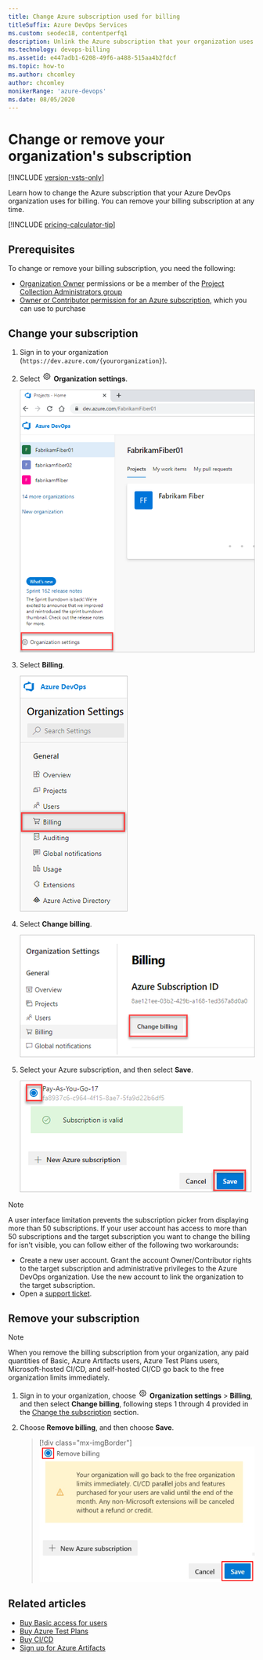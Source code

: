 ```yaml
---
title: Change Azure subscription used for billing
titleSuffix: Azure DevOps Services
ms.custom: seodec18, contentperfq1
description: Unlink the Azure subscription that your organization uses for billing
ms.technology: devops-billing
ms.assetid: e447adb1-6208-49f6-a488-515aa4b2fdcf
ms.topic: how-to
ms.author: chcomley
author: chcomley
monikerRange: 'azure-devops'
ms.date: 08/05/2020
---
```


# Change or remove your organization's subscription

[!INCLUDE [version-vsts-only](../../includes/version-vsts-only.md)]

Learn how to change the Azure subscription that your Azure DevOps organization uses for billing. You can remove your billing subscription at any time.   

[!INCLUDE [pricing-calculator-tip](../../includes/pricing-calculator-tip.md)]

## Prerequisites

To change or remove your billing subscription, you need the following:

- [Organization Owner](../security/lookup-organization-owner-admin.md) permissions or be a member of the  [Project Collection Administrators group](../security/set-project-collection-level-permissions.md)  
- [Owner or Contributor permission for an Azure subscription](add-backup-billing-managers.md), which you can use to purchase

<a id="change-subscription" />

## Change your subscription

1. Sign in to your organization (```https://dev.azure.com/{yourorganization}```).

2. Select ![gear icon](../../media/icons/gear-icon.png) **Organization settings**.

   ![Open Organization settings](../../media/settings/open-admin-settings-vert.png)

3. Select **Billing**.

   ![Select Billing in Organization settings](media/shared/select-billing-organization-settings.png)

4. Select **Change billing**.

   ![Select Change billing](media/shared/select-change-billing.png)

5. Select your Azure subscription, and then select **Save**.

   ![Select your Azure subscription](media/shared/select-azure-subscription.png)

> [!NOTE]
> A user interface limitation prevents the subscription picker from displaying more than 50 subscriptions. If your user account has access to more than 50 subscriptions and the target subscription you want to change the billing for isn't visible, you can follow either of the following two workarounds:
> - Create a new user account. Grant the account Owner/Contributor rights to the target subscription and administrative privileges to the Azure DevOps organization. Use the new account to link the organization to the target subscription.
> - Open a [support ticket](https://developercommunity.visualstudio.com/spaces/21/index.html).

## Remove your subscription 

> [!NOTE]
> When you remove the billing subscription from your organization, any paid quantities of Basic, Azure Artifacts users, Azure Test Plans users, Microsoft-hosted CI/CD, and self-hosted CI/CD go back to the free organization limits immediately.

1. Sign in to your organization, choose ![gear icon](../../media/icons/gear-icon.png) **Organization settings** > **Billing**, and then select **Change billing**, following steps 1 through 4 provided in the [Change the subscription](#change-subscription) section.

2. Choose **Remove billing**, and then choose **Save**.

	> [!div class="mx-imgBorder"]  
	> ![Remove billing](media/change-azure-subscription/remove-billing-highlight.png)  

## Related articles

- [Buy Basic access for users](buy-basic-access-add-users.md)
- [Buy Azure Test Plans](buy-basic-access-add-users.md)
- [Buy CI/CD](buy-more-build-vs.md)
- [Sign up for Azure Artifacts](../../artifacts/start-using-azure-artifacts.md)
